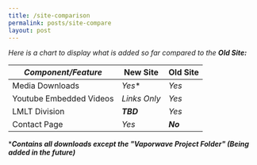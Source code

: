 ```yaml
---
title: /site-comparison
permalink: posts/site-compare
layout: post
---
```

_Here is a chart to display what is added so far compared to the **Old Site:**_

_Component/Feature_ | New Site | Old Site
------------ | ------------ | ------------
Media Downloads | _Yes_* | _Yes_
Youtube Embedded Videos | _Links Only_ | _Yes_
LMLT Division | **_TBD_** | _Yes_
Contact Page | _Yes_ | **_No_**

***_Contains all downloads except the "Vaporwave Project Folder" (Being added in the future)_**
